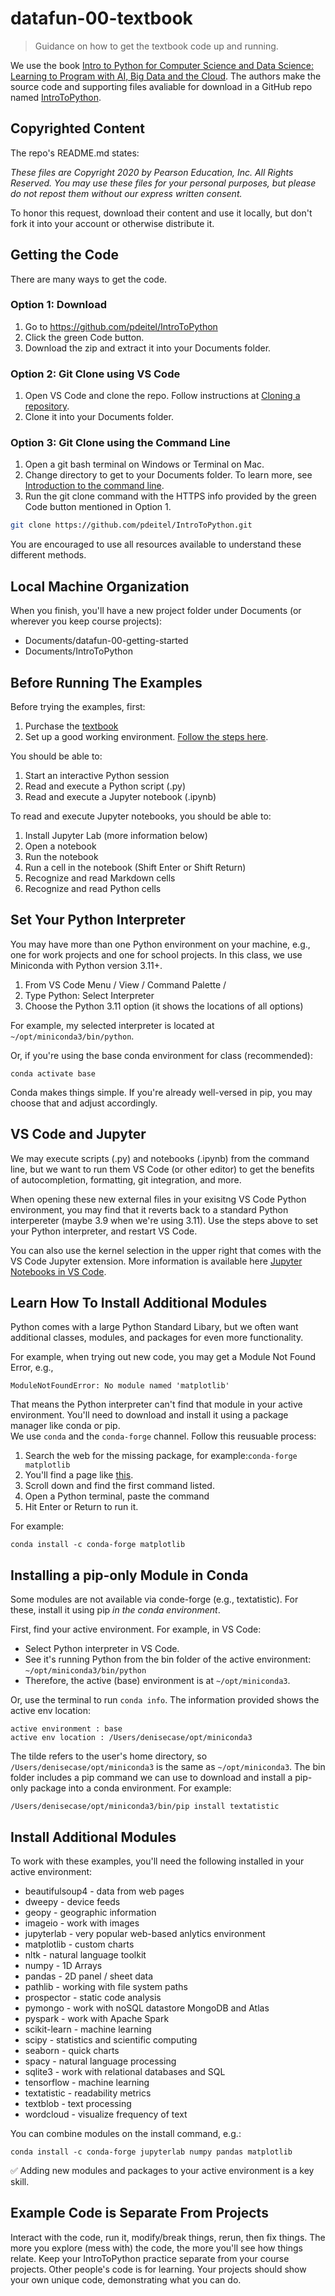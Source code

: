# datafun-00-textbook

> Guidance on how to get the textbook code up and running.

We use the book [Intro to Python for Computer Science and Data Science: Learning to Program with AI, Big Data and the Cloud](https://amzn.to/2KfCptN).
The authors make the source code and supporting files avaliable for download in a GitHub repo named [IntroToPython](https://github.com/pdeitel/IntroToPython).


## Copyrighted Content

The repo's README.md states:

_These files are Copyright 2020 by Pearson Education, Inc. All Rights Reserved._ 
_You may use these files for your personal purposes, but please do not repost them without our express written consent._

To honor this request, download their content and use it locally, 
but don't fork it into your account or otherwise distribute it. 

## Getting the Code

There are many ways to get the code.

### Option 1: Download

1. Go to <https://github.com/pdeitel/IntroToPython>
2. Click the green Code button. 
3. Download the zip and extract it into your Documents folder.


### Option 2: Git Clone using VS Code

1. Open VS Code and clone the repo. Follow instructions at [Cloning a repository](https://code.visualstudio.com/docs/sourcecontrol/github#_cloning-a-repository).
1. Clone it into your Documents folder.


### Option 3: Git Clone using the Command Line

1. Open a git bash terminal on Windows or Terminal on Mac.
1. Change directory to get to your Documents folder. To learn more, see [Introduction to the command line](https://tutorials.codebar.io/command-line/introduction/tutorial.html).
1. Run the git clone command with the HTTPS info provided by the green Code button mentioned in Option 1.

```Bash
git clone https://github.com/pdeitel/IntroToPython.git
```

You are encouraged to use all resources available to understand these different methods. 

## Local Machine Organization

When you finish, you'll have a new project folder under Documents (or wherever you keep course projects):

- Documents/datafun-00-getting-started
- Documents/IntroToPython


## Before Running The Examples

Before trying the examples, first:

1. Purchase the [textbook](https://deitel.com/intro-to-python-for-computer-science-and-data-science/)
2. Set up a good working environment. [Follow the steps here](https://github.com/denisecase/datafun-00-getting-started).

You should be able to:

1. Start an interactive Python session
1. Read and execute a Python script (.py)
1. Read and execute a Jupyter notebook (.ipynb)

To read and execute Jupyter notebooks, you should be able to:

1. Install Jupyter Lab (more information below)
1. Open a notebook
1. Run the notebook
1. Run a cell in the notebook (Shift Enter or Shift Return)
1. Recognize and read Markdown cells
1. Recognize and read Python cells

## Set Your Python Interpreter 

You may have more than one Python environment on your machine, 
e.g., one for work projects and one for school projects.
In this class, we use Miniconda with Python version 3.11+.

1. From VS Code Menu / View / Command Palette /
1. Type Python: Select Interpreter
1. Choose the Python 3.11 option (it shows the locations of all options)

For example, my selected interpreter is located at
`~/opt/miniconda3/bin/python`.

Or, if you're using the base conda environment for class (recommended):

`conda activate base` 

Conda makes things simple. 
If you're already well-versed in pip, you may choose that and adjust accordingly.


## VS Code and Jupyter  

We may execute scripts (.py) and notebooks (.ipynb) from the command line,
but we want to run them VS Code (or other editor) to get the 
benefits of autocompletion, formatting, git integration, and more. 

When opening these new external files in your exisitng VS Code Python environment, 
you may find that it reverts back to a standard Python interpereter (maybe 3.9 when we're using 3.11). Use the steps above to set your Python interpreter, and restart VS Code.

You can also use the kernel selection in the upper right that comes with the VS Code Jupyter extension. 
More information is available here [Jupyter Notebooks in VS Code](https://code.visualstudio.com/docs/datascience/jupyter-notebooks).


## Learn How To Install Additional Modules

Python comes with a large Python Standard Libary, but we often 
want additional classes, modules, and packages for even
more functionality. 

For example, when trying out new code, you may get a Module Not Found Error, e.g.,

`ModuleNotFoundError: No module named 'matplotlib'`

That means the Python interpreter can't find that module in your active environment. 
You'll need to download and install it using a package manager like conda or pip.  
We use `conda` and the `conda-forge` channel. Follow this reusuable process:

1. Search the web for the missing package, for example:`conda-forge matplotlib`
2. You'll find a page like [this](https://anaconda.org/conda-forge/matplotlib). 
3. Scroll down and find the first command listed.
4. Open a Python terminal, paste the command
5. Hit Enter or Return to run it.

For example:

`conda install -c conda-forge matplotlib`


## Installing a pip-only Module in Conda

Some modules are not available via conde-forge (e.g., textatistic).
For these, install it using pip _in the conda environment_.

First, find your active environment. For example, in VS Code:

- Select Python interpreter in VS Code.
- See it's running Python from the bin folder of the active environment: `~/opt/miniconda3/bin/python`
- Therefore, the active (base) environment is at `~/opt/miniconda3`.

Or, use the terminal to run `conda info`. 
The information provided shows the active env location: 

```
active environment : base
active env location : /Users/denisecase/opt/miniconda3
```

The tilde refers to the user's home directory, so `/Users/denisecase/opt/miniconda3` is the same as `~/opt/miniconda3`. The bin folder includes a pip command we can use to download and install a pip-only package into a conda environment. 
For example:

`/Users/denisecase/opt/miniconda3/bin/pip install textatistic`

## Install Additional Modules

To work with these examples, you'll need the following installed in your active environment:

- beautifulsoup4 - data from web pages
- dweepy - device feeds
- geopy - geographic information
- imageio - work with images
- jupyterlab - very popular web-based anlytics environment
- matplotlib - custom charts
- nltk - natural language toolkit
- numpy - 1D Arrays
- pandas - 2D panel / sheet data
- pathlib - working with file system paths
- prospector - static code analysis
- pymongo - work with noSQL datastore MongoDB and Atlas
- pyspark - work with Apache Spark
- scikit-learn - machine learning
- scipy - statistics and scientific computing
- seaborn - quick charts
- spacy - natural language processing
- sqlite3 - work with relational databases and SQL
- tensorflow - machine learning
- textatistic - readability metrics
- textblob - text processing
- wordcloud - visualize frequency of text

You can combine modules on the install command, e.g.:

`conda install -c conda-forge jupyterlab numpy pandas matplotlib`

:white_check_mark: Adding new modules and packages to your active environment is a key skill.

    
## Example Code is Separate From Projects

Interact with the code, run it, modify/break things, rerun, then fix things.
The more you explore (mess with) the code, the more you'll see how things relate.
Keep your IntroToPython practice separate from your course projects.
Other people's code is for learning. 
Your projects should show your own unique code, demonstrating what you can do.
